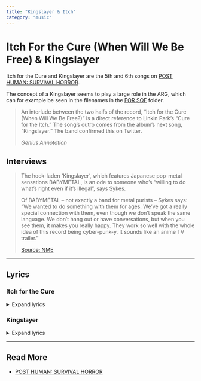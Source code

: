 ```yaml
---
title: "Kingslayer & Itch"
category: "music"
---
```

# Itch For the Cure (When Will We Be Free) & Kingslayer

Itch for the Cure and Kingslayer are the 5th and 6th songs on [POST HUMAN: SURVIVAL HORROR](ph-survival-horror). 

The concept of a Kingslayer seems to play a large role in the ARG, which can 
for example be seen in the filenames in the [FOR SOF](../files/for-sof) folder.


> An interlude between the two halfs of the record, 
“Itch for the Cure (When Will We Be Free?)” is a direct 
reference to Linkin Park’s “Cure for the Itch.” The song’s 
outro comes from the album’s next song, “Kingslayer.” 
The band confirmed this on Twitter.
>
> *Genius Annotation*

## Interviews

> The hook-laden ‘Kingslayer’, which features Japanese pop-metal sensations BABYMETAL, 
is an ode to someone who’s “willing to do what’s right even if it’s illegal”, says Sykes.
>
> Of BABYMETAL – not exactly a band for metal purists – Sykes says: “We wanted to do 
something with them for ages. We’ve got a really special connection with them, even 
though we don’t speak the same language. We don’t hang out or have conversations, but 
when you see them, it makes you really happy. They work so well with the whole idea of 
this record being cyber-punk-y. It sounds like an anime TV trailer.” 
>
> [Source: NME](https://www.nme.com/big-reads/bring-me-the-horizon-cover-interview-2020-post-human-survival-horror-2804768)

***

## Lyrics

### Itch for the Cure
<details class="lyrics">
<summary>Expand lyrics</summary>

> [Verse: Oliver Sykes]
> I know why you're here, you're fed up of the fear
> Sick of the fantasy world they've built, so you never see clear
> Something is coming unplugged (Coming unplugged)
> There's a glitch in your trust
> You got an itch for the cure, but you're scared to walk out the door
> I'm here to tell you there's a universe that lives without law
> Something is coming unplugged (Unplugged)
> 'Cause you keep asking yourself
>
> [Chorus: Oliver Sykes]
> When will we be free?
> When will we be free?
> Whеn will we be free?
> When will wе be free?
>
> [Outro: Oliver Sykes & Su-Metal]
> I wanna be a kingslayer (When will we be free?)
> Something is coming unplugged (When will we be free?)
> There's a glitch in your trust
> I wanna be a kingslayer (When will we be free?)
> Something is coming unplugged (When will we be free?)
> There's a glitch in your trust

</details>

### Kingslayer

<details class="lyrics">
<summary>Expand lyrics</summary>

> [Intro: Oli Sykes]
> Blegh
>
> [Verse 1: Oli Sykes]
> Hi, are you looking for the other side?
> Feel like nothing ever seems quite right?
> Are you circling the drainpipe?
> Getting off on pain like you're corrupted?
> I need to know where your loyalties lie
> Tell me, are you gonna bark or bite?
> Do you really wanna twist the knife in the belly
> Of the monster?
>
> [Pre-Chorus: Oli Sykes]
> Get the fuck up, wake the fuck up
> Wipe the system and back the fuck up
> You're a puppet when thеy cut your strings off
> Don't come crawling back
>
> [Chorus: Su-Metal]
> Kingslayer, destroying castlеs in the sky
> Kingslayer, forevermore the apple of my eye
> I'd sacrifice my life to find you, angel of the blade
> Kingslayer, come and collect us from the night
>
> [Verse 2: Su-Metal, Oli Sykes, Su-Metal & Oli Sykes]
> 暗い、この見えない世界
> まだ消えない未来
> ただ手に入れたい another world
> System failure
> Life is encrypted, you are modified
> Like a virus in a lullaby
> Artificial till the day you die, silly programme
> You're corrupted
>
> [Pre-Chorus: Oli Sykes & Su-Metal]
> Get the fuck up, wake the fuck up
> Wipe the system and back the fuck up
> You're a puppet when they cut your strings off
> Don't come crawling back, you're on your own
> さあ時の
> 扉を開けて行こうよ
>
> [Chorus: Su-Metal, Su-Metal & Oli Sykes]
> Kingslayer, destroying castles in the sky
> Kingslayer, I'll fight for you until I die
> Kingslayer, destroying castles in the sky
> Kingslayer, forevermore the apple of my eye
> I'd sacrifice it all to guide you, never have to battle alone
> Kingslayer, come and collect us from the night
>
> [Breakdown: Oli Sykes, Su-Metal & MOAMETAL]
> This is your wake up call
> We're going down the rabbit hole
> Are you ready?
> I can't feel you
> Oh, yeah
>
> [Outro: Oli Sykes]
> Is this what you want?
> This is what you'll fucking get
> You motherfucking shit

</details>

***

## Read More

- [POST HUMAN: SURVIVAL HORROR](ph-survival-horror)